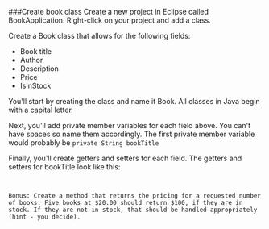 ###Create book class
Create a new project in Eclipse called BookApplication.
Right-click on your project and add a class.

Create a Book class that allows for the following fields: 
* Book title
* Author
* Description
* Price
* IsInStock

You'll start by creating the class and name it Book. All classes in Java begin with a capital letter.

Next, you'll add private member variables for each field above. You can't have spaces so name them accordingly. The first private member variable would probably be ```private String bookTitle```

Finally, you'll create getters and setters for each field. The getters and setters for bookTitle look like this:
```


Bonus: Create a method that returns the pricing for a requested number of books. Five books at $20.00 should return $100, if they are in stock. If they are not in stock, that should be handled appropriately (hint - you decide).